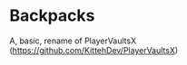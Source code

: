 Backpacks
============
A, basic, rename of PlayerVaultsX (https://github.com/KittehDev/PlayerVaultsX)
